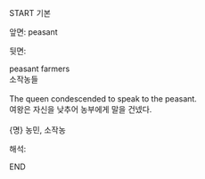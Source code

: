 START
기본

앞면:
peasant


뒷면:
<div>peasant farmers </div><div>소작농들</div><div><br></div><div><div>The queen condescended to speak to the peasant. </div><div><div>여왕은 자신을 낮추어 농부에게 말을 건넸다.</div></div></div><div><br></div><div>{명} 농민, 소작농</div>


해석:

END